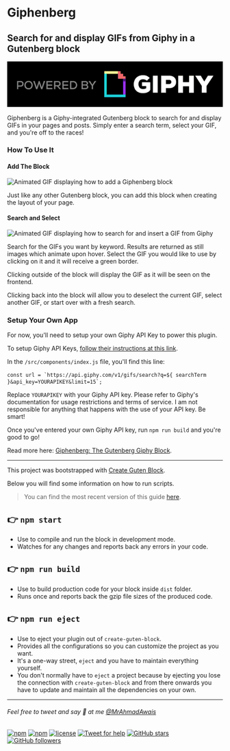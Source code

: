 # Giphenberg
## Search for and display GIFs from Giphy in a Gutenberg block
![Powered by Giphy logo](https://github.com/coreymcollins/giphenberg/blob/master/assets/images/powered-by-giphy.gif)

Giphenberg is a Giphy-integrated Gutenberg block to search for and display GIFs in your pages and posts. Simply enter a search term, select your GIF, and you're off to the races!

### How To Use It
#### Add The Block
![Animated GIF displaying how to add a Giphenberg block](https://dl.dropbox.com/s/rqpegragxuntrxg/giphenberg-how-to01.gif?dl=0)

Just like any other Gutenberg block, you can add this block when creating the layout of your page.

#### Search and Select
![Animated GIF displaying how to search for and insert a GIF from Giphy](https://dl.dropbox.com/s/opij4wd5ly72xbx/giphenberg-how-to02.gif?dl=0)

Search for the GIFs you want by keyword. Results are returned as still images which animate upon hover. Select the GIF you would like to use by clicking on it and it will receive a green border.

Clicking outside of the block will display the GIF as it will be seen on the frontend.

Clicking back into the block will allow you to deselect the current GIF, select another GIF, or start over with a fresh search.

### Setup Your Own App
For now, you'll need to setup your own Giphy API Key to power this plugin.

To setup Giphy API Keys, [follow their instructions at this link](https://developers.giphy.com/docs/#api-keys).

In the `/src/components/index.js` file, you'll find this line:
```
const url = `https://api.giphy.com/v1/gifs/search?q=${ searchTerm }&api_key=YOURAPIKEY&limit=15`;
```

Replace `YOURAPIKEY` with your Giphy API key. Please refer to Giphy's documentation for usage restrictions and terms of service. I am not responsible for anything that happens with the use of your API key. Be smart!

Once you've entered your own Giphy API key, run `npm run build` and you're good to go!

Read more here: [Giphenberg: The Gutenberg Giphy Block](https://www.coreymcollins.com/2019/02/01/giphenberg-gutenberg-giphy-block/).

---

This project was bootstrapped with [Create Guten Block](https://github.com/ahmadawais/create-guten-block).

Below you will find some information on how to run scripts.

>You can find the most recent version of this guide [here](https://github.com/ahmadawais/create-guten-block).

## 👉  `npm start`
- Use to compile and run the block in development mode.
- Watches for any changes and reports back any errors in your code.

## 👉  `npm run build`
- Use to build production code for your block inside `dist` folder.
- Runs once and reports back the gzip file sizes of the produced code.

## 👉  `npm run eject`
- Use to eject your plugin out of `create-guten-block`.
- Provides all the configurations so you can customize the project as you want.
- It's a one-way street, `eject` and you have to maintain everything yourself.
- You don't normally have to `eject` a project because by ejecting you lose the connection with `create-guten-block` and from there onwards you have to update and maintain all the dependencies on your own.

---

###### Feel free to tweet and say 👋 at me [@MrAhmadAwais](https://twitter.com/mrahmadawais/)

[![npm](https://img.shields.io/npm/v/create-guten-block.svg?style=flat-square)](https://www.npmjs.com/package/create-guten-block) [![npm](https://img.shields.io/npm/dt/create-guten-block.svg?style=flat-square&label=downloads)](https://www.npmjs.com/package/create-guten-block)  [![license](https://img.shields.io/github/license/mashape/apistatus.svg?style=flat-square)](https://github.com/ahmadawais/create-guten-block) [![Tweet for help](https://img.shields.io/twitter/follow/mrahmadawais.svg?style=social&label=Tweet%20@MrAhmadAwais)](https://twitter.com/mrahmadawais/) [![GitHub stars](https://img.shields.io/github/stars/ahmadawais/create-guten-block.svg?style=social&label=Stars)](https://github.com/ahmadawais/create-guten-block/stargazers) [![GitHub followers](https://img.shields.io/github/followers/ahmadawais.svg?style=social&label=Follow)](https://github.com/ahmadawais?tab=followers)
